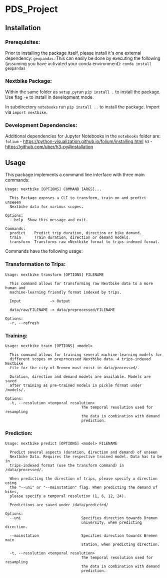 # PDS_Project
 
## Installation
### Prerequisites:
Prior to installing the package itself, please install it's one external dependency: `geopandas`.
This can easily be done by executing the following (assuming you have activated your conda environment):
```conda install geopandas```

### Nextbike Package:
Within the same folder as ```setup.py```run ```pip install .``` to install the package. 
Use flag ```-e``` to install in development mode. 

In subdirectory ```notebooks``` run ```pip install ..``` to install the package. 
Import via ```import nextbike```.

### Development Dependencies:
Additional dependencies for Jupyter Notebooks in the `notebooks` folder are:
```folium``` - https://python-visualization.github.io/folium/installing.html
```h3``` - https://github.com/uber/h3-py#installation

## Usage
This package implements a command line interface with three main commands:

``` 
Usage: nextbike [OPTIONS] COMMAND [ARGS]...

  This Package exposes a CLI to transform, train on and predict unseeen
  Nextbike data for various scopes.

Options:
  --help  Show this message and exit.

Commands:
  predict    Predict trip duration, direction or bike demand.
  train      Train duration, direction or demand models.
  transform  Transforms raw nNextbike format to trips-indexed format.
```

Commands have the following usage:

### Transformation to Trips:
```
Usage: nextbike transform [OPTIONS] FILENAME

  This command allows for transforming raw Nextbike data to a more human and
  machine-learning friendly format indexed by trips.

  Input             -> Output

  data/raw/FILENAME -> data/preprocessed/FILENAME

Options:
  -r, --refresh
```

### Training:
```
Usage: nextbike train [OPTIONS] <model>

  This command allows for training several machine-learning models for
  different scopes on preprocessed Nextbike data. A trips-indexed Nextbike
  file for the city of Bremen must exist in data/processed/.

  Duration, direction and demand models are available. Models are saved
  after training as pre-trained models in pickle format under /models/.

Options:
  -t, --resolution <temporal resolution>
                                  The temporal resolution used for resampling
                                  the data in combination with demand
                                  prediction.
```

### Prediction:
```
Usage: nextbike predict [OPTIONS] <model> FILENAME

  Predict several aspects (duration, direction and demand) of unseen
  Nextbike Data. Requires the respective trained model. Data has to be in
  trips-indexed format (use the transform command) in /data/processed/.

  When predicting the direction of trips, please specify a direction using
  the "--uni" or "--mainstation" flag. When predicting the demand of bikes,
  please specify a temporal resolution (1, 6, 12, 24).

  Predictions are saved under /data/predicted/

Options:
  --uni                           Specifies direction towards Bremen
                                  university, when predicting direction.

  --mainstation                   Specifies direction towards Bremen main
                                  station, when predicting direction.

  -t, --resolution <temporal resolution>
                                  The temporal resolution used for resampling
                                  the data in combination with demand
                                  prediction.
```


